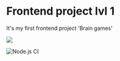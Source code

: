 # Frontend project lvl 1
It's my first frontend project 'Brain games'

<a href="https://codeclimate.com/github/nunsez/frontend-project-lvl1/maintainability"><img src="https://api.codeclimate.com/v1/badges/6a4cf06c6c81656eb9bd/maintainability" /></a>

![Node.js CI](https://github.com/nunsez/frontend-project-lvl1/workflows/Node.js%20CI/badge.svg)
